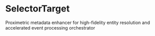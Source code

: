 # SelectorTarget
Proximetric metadata enhancer for high-fidelity entity resolution and accelerated event processing orchestrator
